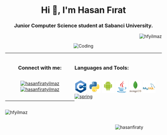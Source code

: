 <h1 align="center">Hi 👋, I'm Hasan Fırat</h1>
<h3 align="center">Junior Computer Science student at Sabanci University.</h3>
<p align="right"> <img src="https://komarev.com/ghpvc/?username=hfyilmaz&label=Profile%20views&color=0e75b6&style=flat" alt="hfyilmaz" /> </p>

<div align="center">
  <img alt="Coding" width="200" src="https://media4.giphy.com/media/bGgsc5mWoryfgKBx1u/200w.gif?cid=6c09b952ihdgxegi32bkhst7lii1cff5yqqoc8ujdum4dbmf&ep=v1_gifs_search&rid=200w.gif&ct=g">
</div>

<hr>

<div style="display: flex; justify-content: space-between; align-items: flex-start;">
  <div align="center">
    <h3 style="display: inline-block;">Connect with me:</h3>
    <p style="display: inline-block;">
      <a href="https://linkedin.com/in/hasanfiratyilmaz" target="blank"><img align="center" src="https://raw.githubusercontent.com/rahuldkjain/github-profile-readme-generator/master/src/images/icons/Social/linked-in-alt.svg" alt="hasanfiratyilmaz" height="30" width="40" /></a>
      <a href="https://instagram.com/hasanfiratyilmaz" target="blank"><img align="center" src="https://raw.githubusercontent.com/rahuldkjain/github-profile-readme-generator/master/src/images/icons/Social/instagram.svg" alt="hasanfiratyilmaz" height="30" width="40" /></a>
    </p>
    <hr>
  </div>
  
  
  <div>
    <h3 style="display: inline-block;">Languages and Tools:</h3>
    <p style="display: inline-block;">
      <a href="https://www.w3schools.com/cpp/" target="_blank" rel="noreferrer"><img src="https://raw.githubusercontent.com/devicons/devicon/master/icons/cplusplus/cplusplus-original.svg" alt="cplusplus" width="40" height="40"/></a>
      <a href="https://www.python.org" target="_blank" rel="noreferrer"><img src="https://raw.githubusercontent.com/devicons/devicon/master/icons/python/python-original.svg" alt="python" width="40" height="40"/></a>
      <a href="https://developer.android.com" target="_blank" rel="noreferrer"><img src="https://raw.githubusercontent.com/devicons/devicon/master/icons/android/android-original-wordmark.svg" alt="android" width="40" height="40"/></a>
      <a href="https://www.java.com" target="_blank" rel="noreferrer"><img src="https://raw.githubusercontent.com/devicons/devicon/master/icons/java/java-original.svg" alt="java" width="40" height="40"/></a>
      <a href="https://www.mongodb.com/" target="_blank" rel="noreferrer"><img src="https://raw.githubusercontent.com/devicons/devicon/master/icons/mongodb/mongodb-original-wordmark.svg" alt="mongodb" width="40" height="40"/></a>
      <a href="https://www.mysql.com/" target="_blank" rel="noreferrer"><img src="https://raw.githubusercontent.com/devicons/devicon/master/icons/mysql/mysql-original-wordmark.svg" alt="mysql" width="40" height="40"/></a>
      <a href="https://spring.io/" target="_blank" rel="noreferrer"><img src="https://www.vectorlogo.zone/logos/springio/springio-icon.svg" alt="spring" width="40" height="40"/></a>
    </p>
  </div>
  <hr>
</div>



<div>
  <p><img align="left" src="https://github-readme-stats.vercel.app/api/top-langs?username=hfyilmaz&show_icons=true&locale=en&layout=compact" alt="hfyilmaz" /></p>
  <br></br>
</div>
<p><a href="https://www.buymeacoffee.com/hasanfiraty"> <img align="right" src="https://cdn.buymeacoffee.com/buttons/v2/default-yellow.png" height="35.7" width="150" alt="hasanfiraty" /></a></p>
